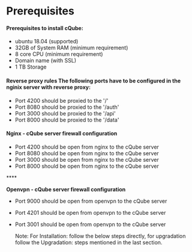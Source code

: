 # Prerequisites



#### Prerequisites to install cQube:

* ubuntu 18.04 \(supported\)
* 32GB of System RAM \(minimum requirement\)
* 8 core CPU \(minimum requirement\)
* Domain name \(with SSL\)
* 1 TB Storage

#### 

#### Reverse proxy rules The following ports have to be configured in the nginix server with reverse proxy:

* Port 4200 should be proxied to the '/'
* Port 8080 should be proxied to the '/auth'
* Port 3000 should be proxied to the '/api'
* Port 8000 should be proxied to the '/data'

#### 

#### Nginx - cQube server firewall configuration

* Port 4200 should be open from nginx to the cQube server
* Port 8080 should be open from nginx to the cQube server
* Port 3000 should be open from nginx to the cQube server
* Port 8000 should be open from nginx to the cQube server

\*\*\*\*

**Openvpn - cQube server firewall configuration**

* Port 9000 should be open from openvpn to the cQube server
* Port 4201 should be open from openvpn to the cQube server
* Port 3001 should be open from openvpn to the cQube server   

  Note: For Installation: follow the below steps directly, for upgradation follow the Upgradation: steps mentioned in the last section.

